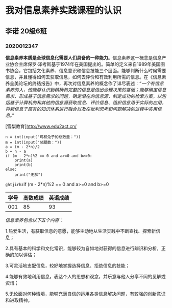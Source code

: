 # 我对信息素养实践课程的认识

## 李诺 20级6班

### 2020012347

**信息素养本质是全球信息化需要人们具备的一种能力**。信息素养这一概念是信息产业协会主席保罗·泽考斯基于1974年在美国提出的。简单的定义来自1989年美国图书协会，它包括文化素养、信息意识和信息技能三个层面。能够判断什么时候需要信息，并且懂得如何去获取信息，如何去评价和有效利用所需的信息。在《信息素养全美论坛的终结报告》中，再次对信息素养的概念作了详尽表述：“_一个有信息素养的人，他能够认识到精确和完整的信息是做出合理决策的基础；能够确定信息需求，形成基于信息需求的问题，确定潜在的信息源，制定成功的检索方案，以包括基于计算机的和其他的信息源获取信息、评价信息、组织信息用于实际的应用，将新信息于原有的知识体系进行融合以及在批判思考和问题解决的过程中实用信息。_”

[雪梨教育]http://www.edu2act.cn/

```
n = int(input("鸡和兔子的总数量："))
m = int(input("总腿数："))
a = (m - 2*n)/2
b = n - a
if (m - 2*n)%2 == 0 and a>=0 and b>=0:
    print(a)
    print(b)
else:
    print("无解")

```

`ghtjirhz`if (m - 2*n)%2 == 0 and a>=0 and b>=0

| 学号 | 高数成绩 | 英语成绩 |
| ---- | -------- | -------- |
| 001  | 85       | 93       |

_信息素养包含以下五个内容_：

1.热爱生活，有获取信息的意愿，能够主动地从生活实践中不断查找、探索新信息；

2.具有基本的科学和文化常识，能够较为自如地对获得的信息进行辨识和分析，正确的加以评估；

3.可灵活地支配信息，较好地掌握选择信息、拒绝信息的技能；

4.能够有效地利用信息，表达个人的思想和观念，并乐意与他人分享不同的见解或资讯；

5.无论面对何种情境，能够充满自信的运用各类信息解决问题，有较强的创新意识和进取精神。

